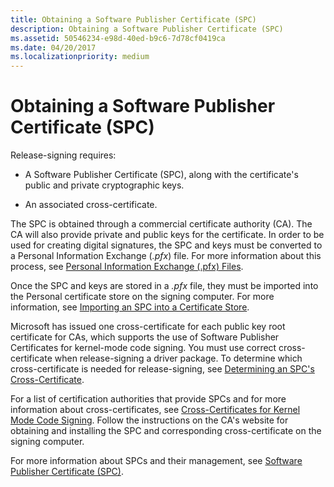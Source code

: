 ```yaml
---
title: Obtaining a Software Publisher Certificate (SPC)
description: Obtaining a Software Publisher Certificate (SPC)
ms.assetid: 50546234-e98d-40ed-b9c6-7d78cf0419ca
ms.date: 04/20/2017
ms.localizationpriority: medium
---
```


# Obtaining a Software Publisher Certificate (SPC)


Release-signing requires:

-   A Software Publisher Certificate (SPC), along with the certificate's public and private cryptographic keys.

-   An associated cross-certificate.

The SPC is obtained through a commercial certificate authority (CA). The CA will also provide private and public keys for the certificate. In order to be used for creating digital signatures, the SPC and keys must be converted to a Personal Information Exchange (*.pfx*) file. For more information about this process, see [Personal Information Exchange (.pfx) Files](personal-information-exchange---pfx--files.md).

Once the SPC and keys are stored in a *.pfx* file, they must be imported into the Personal certificate store on the signing computer. For more information, see [Importing an SPC into a Certificate Store](importing-an-spc-into-a-certificate-store.md).

Microsoft has issued one cross-certificate for each public key root certificate for CAs, which supports the use of Software Publisher Certificates for kernel-mode code signing. You must use correct cross-certificate when release-signing a driver package. To determine which cross-certificate is needed for release-signing, see [Determining an SPC's Cross-Certificate](determining-an-spc-s-cross-certificate.md).

For a list of certification authorities that provide SPCs and for more information about cross-certificates, see [Cross-Certificates for Kernel Mode Code Signing](./cross-certificates-for-kernel-mode-code-signing.md). Follow the instructions on the CA's website for obtaining and installing the SPC and corresponding cross-certificate on the signing computer.

For more information about SPCs and their management, see [Software Publisher Certificate (SPC)](software-publisher-certificate.md).

 

